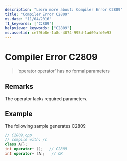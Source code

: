 ```yaml
---
description: "Learn more about: Compiler Error C2809"
title: "Compiler Error C2809"
ms.date: "11/04/2016"
f1_keywords: ["C2809"]
helpviewer_keywords: ["C2809"]
ms.assetid: ce796b8e-1a8c-4074-995d-1ad09afd0e93
---
```

# Compiler Error C2809

> 'operator operator' has no formal parameters

## Remarks

The operator lacks required parameters.

## Example

The following sample generates C2809:

```cpp
// C2809.cpp
// compile with: /c
class A{};
int operator+ ();   // C2809
int operator+ (A);   // OK
```
